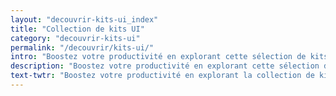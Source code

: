 ```yaml
---
layout: "decouvrir-kits-ui_index"
title: "Collection de kits UI"
category: "decouvrir-kits-ui"
permalink: "/decouvrir/kits-ui/"
intro: "Boostez votre productivité en explorant cette sélection de kits UI. Les formats de fichiers à télécharger sont compatibles avec Sketch App 3.2+ &amp; la version Adobe Photoshop CS6+. N'hésitez pas à partager vos découvertes &amp; vos créations."
description: "Boostez votre productivité en explorant cette sélection des meilleurs kits UI .PSD et .SKETCH"
text-twtr: "Boostez votre productivité en explorant la collection de kits UI .PSD et .SKETCH du @MagDuWebdesign"
---
```

